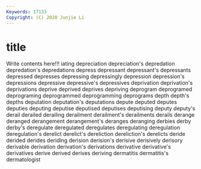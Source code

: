 ```yaml
---
Keywords: 17133
Copyright: (C) 2020 Junjie Li
---
```


# title

Write contents here!!!
iating 
depreciation 
depreciation's 
depredation 
depredation's
depredations 
depress 
depressant 
depressant's 
depressants 
depressed 
depresses 
depressing 
depressingly 
depression
depression's 
depressions 
depressive 
depressive's 
depressives 
deprivation 
deprivation's 
deprivations 
deprive 
deprived
deprives 
depriving 
deprogram 
deprogramed 
deprograming 
deprogrammed 
deprogramming 
deprograms 
depth 
depth's
depths 
deputation 
deputation's 
deputations 
depute 
deputed 
deputes 
deputies 
deputing 
deputise
deputised 
deputises 
deputising 
deputy 
deputy's 
derail 
derailed 
derailing 
derailment 
derailment's
derailments 
derails 
derange 
deranged 
derangement 
derangement's 
deranges 
deranging 
derbies 
derby
derby's 
deregulate 
deregulated 
deregulates 
deregulating 
deregulation 
deregulation's 
derelict 
derelict's 
dereliction
dereliction's 
derelicts 
deride 
derided 
derides 
deriding 
derision 
derision's 
derisive 
derisively
derisory 
derivable 
derivation 
derivation's 
derivations 
derivative 
derivative's 
derivatives 
derive 
derived
derives 
deriving 
dermatitis 
dermatitis's 
dermatologist 
